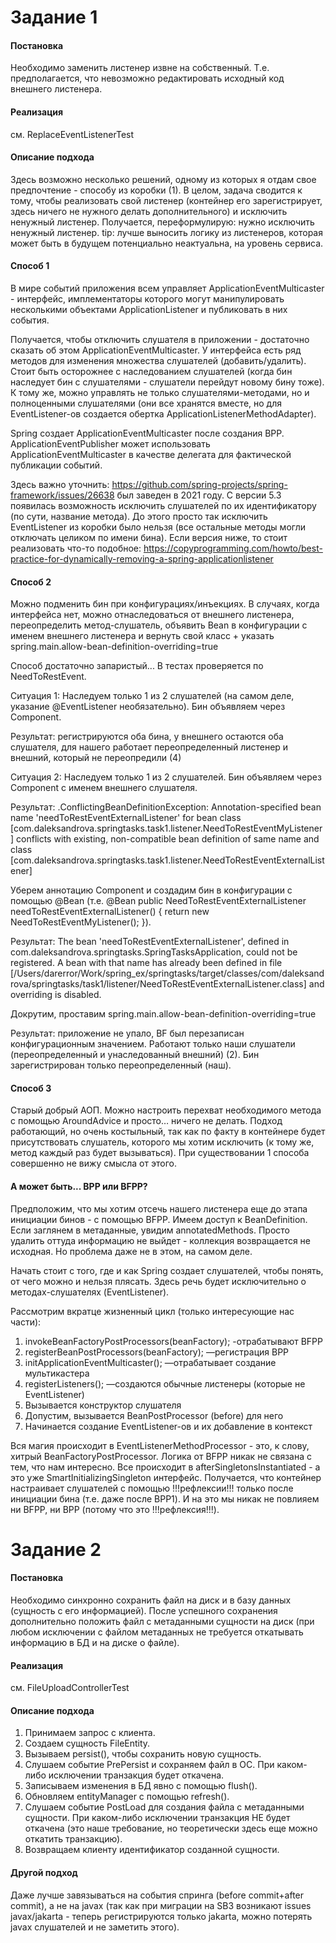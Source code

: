 <h1> Задание 1 </h1>
<h4> Постановка </h4>
<p>Необходимо заменить листенер извне на собственный. Т.е. предполагается, что невозможно редактировать исходный код внешнего листенера.</p>
<h4> Реализация </h4>
<p>см. ReplaceEventListenerTest </p>
<h4> Описание подхода</h4>
<p> Здесь возможно несколько решений, одному из которых я отдам свое предпочтение - способу из коробки (1). В целом, задача сводится к тому, чтобы реализовать свой листенер (контейнер его зарегистрирует, здесь ничего не нужного делать дополнительного) и исключить ненужный листенер. Получается, переформулирую: нужно исключить ненужный листенер. tip: лучше выносить логику из листенеров, которая может быть в будущем потенциально неактуальна, на уровень сервиса. </p>
<h4> Способ 1</h4>
<p>В мире событий приложения всем управляет ApplicationEventMulticaster - интерфейс, имплементаторы которого могут манипулировать несколькими объектами ApplicationListener и публиковать в них события. 
   
   Получается, чтобы отключить слушателя в приложении - достаточно сказать об этом ApplicationEventMulticaster. У интерфейса есть ряд методов для изменения множества слушателей (добавить/удалить). Стоит быть осторожнее с наследованием слушателей (когда бин наследует бин с слушателями - слушатели перейдут новому бину тоже). К тому же, можно управлять не только слушателями-методами, но и полноценными слушателями (они все хранятся вместе, но для EventListener-ов создается обертка ApplicationListenerMethodAdapter). 
   
   Spring создает ApplicationEventMulticaster после создания BPP.
   ApplicationEventPublisher может использовать ApplicationEventMulticaster в качестве делегата для фактической публикации событий.
   
   Здесь важно уточнить:  https://github.com/spring-projects/spring-framework/issues/26638 был заведен в 2021 году. С версии 5.3 появилась возможность исключить слушателей по их идентификатору (по сути, название метода). До этого просто так исключить EventListener из коробки было нельзя (все остальные методы могли отключать целиком по имени бина). Если версия ниже, то стоит реализовать что-то подобное: https://copyprogramming.com/howto/best-practice-for-dynamically-removing-a-spring-applicationlistener </p>
<h4> Способ 2 </h4>
<p>Можно подменить бин при конфигурациях/инъекциях. В случаях, когда интерфейса нет, можно отнаследоваться от внешнего листенера, переопределить метод-слушатель, объявить Bean в конфигурации с именем внешнего листенера и вернуть свой класс + указать spring.main.allow-bean-definition-overriding=true </p>
<p>Способ достаточно запаристый... В тестах проверяется по NeedToRestEvent. </p>
<p>Ситуация 1: Наследуем только 1 из 2 слушателей (на самом деле, указание @EventListener необязательно). Бин объявляем через Сomponent. </p>
<p>Результат: регистрируются оба бина, у внешнего остаются оба слушателя, для нашего работает переопределенный листенер и внешний, который не переопредили (4) </p>
<p> Ситуация 2: Наследуем только 1 из 2 слушателей. Бин объявляем через Component с именем внешнего слушателя.</p>
<p> Результат: .ConflictingBeanDefinitionException: Annotation-specified bean name 'needToRestEventExternalListener' for bean class [com.daleksandrova.springtasks.task1.listener.NeedToRestEventMyListener] conflicts with existing, non-compatible bean definition of same name and class [com.daleksandrova.springtasks.task1.listener.NeedToRestEventExternalListener]</p>
<p> Уберем аннотацию Component и создадим бин в конфигурации с помощью @Bean (т.е. @Bean
                                                                                       public NeedToRestEventExternalListener needToRestEventExternalListener() {
                                                                                           return new NeedToRestEventMyListener();
                                                                                       }). </p>
<p>Результат: The bean 'needToRestEventExternalListener', defined in com.daleksandrova.springtasks.SpringTasksApplication, could not be registered. A bean with that name has already been defined in file [/Users/darerror/Work/spring_ex/springtasks/target/classes/com/daleksandrova/springtasks/task1/listener/NeedToRestEventExternalListener.class] and overriding is disabled.</p>
<p> Докрутим, проставим spring.main.allow-bean-definition-overriding=true</p>
<p>Результат: приложение не упало, BF был перезаписан конфигурационным значением. Работают только наши слушатели (переопределенный и унаследованный внешний) (2). Бин зарегистрирован только переопределенный (наш). </p>
<h4> Способ 3 </h4>
<p> Старый добрый АОП. Можно настроить перехват необходимого метода с помощью AroundAdvice и просто… ничего не делать. Подход работающий, но очень костыльный, так как по факту в контейнере будет присутствовать слушатель, которого мы хотим исключить (к тому же, метод каждый раз будет вызываться). При существовании 1 способа совершенно не вижу смысла от этого. </p>
<h4> А может быть... BPP или BFPP? </h4>
<p> Предположим, что мы хотим отсечь нашего листенера еще до этапа инициации бинов - с помощью BFPP.  Имеем доступ к BeanDefinition. Если заглянем в метаданные, увидим annotatedMethods. Просто удалить оттуда информацию не выйдет - коллекция возвращается не исходная. Но проблема даже не в этом, на самом деле.
</p>
<P>Начать стоит с того, где и как Spring создает слушателей, чтобы понять, от чего можно и нельзя плясать. Здесь речь будет исключительно о методах-слушателях (EventListener).
</P>
<p>Рассмотрим вкратце жизненный цикл (только интересующие нас части):
   
   1. invokeBeanFactoryPostProcessors(beanFactory); -отрабатывают BFPP
   2. registerBeanPostProcessors(beanFactory);  —регистрация BPP
   3. initApplicationEventMulticaster(); —отрабатывает создание мультикастера
   4. registerListeners(); —создаются обычные листенеры (которые не EventListener)
   5. Вызывается конструктор слушателя
   6. Допустим, вызывается BeanPostProcessor (before) для него
   7. Начинается создание EventListener-ов и их добавление в контекст </p>
<p>Вся магия происходит в EventListenerMethodProcessor - это, к слову, хитрый BeanFactoryPostProcessor. Логика от BFPP никак не связана с тем, что нам интересно. Все происходит в afterSingletonsInstantiated - а это уже SmartInitializingSingleton интерфейс. Получается, что контейнер настраивает слушателей с помощью !!!рефлексии!!! только после инициации бина (т.е. даже после BPP1). И на это мы никак не повлияем ни BFPP, ни BPP (потому что это !!!рефлексия!!!).
</p>
<h1> Задание 2 </h1>
<h4> Постановка </h4>
 <p>Необходимо синхронно сохранить файл на диск и в базу данных (сущность с его информацией). После успешного сохранения дополнительно положить файл с метаданными сущности на диск (при любом исключении с файлом метаданных не требуется откатывать информацию в БД и на диске о файле).</p>
<h4> Реализация </h4>
<p>см. FileUploadControllerTest </p>
<h4> Описание подхода</h4>
<ol>
<li> Принимаем запрос с клиента.
</li>
<li> Создаем сущность FileEntity.
</li>
<li> Вызываем persist(), чтобы сохранить новую сущность.
</li>
<li> Слушаем событие PrePersist и сохраняем файл в ОС. При каком-либо исключении транзакция будет откачена.
</li>
<li> Записываем изменения в БД явно с помощью flush().</li>
<li> Обновляем entityManager с помощью refresh().</li>
<li> Слушаем событие PostLoad для создания файла с метаданными сущности. При каком-либо исключении транзакция НЕ будет откачена (это наше требование, но теоретически здесь еще можно откатить транзакцию).
</li>
<li> Возвращаем клиенту идентификатор созданной сущности.</li>
</ol>
<h4> Другой подход </h4>
<p> Даже лучше завязываться на события спринга (before commit+after commit), а не на javax (так как при миграции на SB3 возникают issues javax/jakarta - теперь регистрируются только jakarta, можно потерять javax слушателей и не заметить этого). </p>

